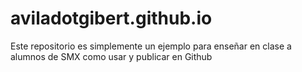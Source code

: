 # aviladotgibert.github.io

Este repositorio es simplemente un ejemplo para enseñar en clase a alumnos de SMX como usar y publicar en Github
